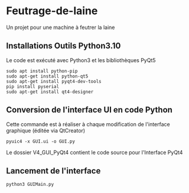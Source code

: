 # Feutrage-de-laine

Un projet pour une machine à feutrer la laine

## Installations Outils Python3.10

Le code est exécuté avec Python3 et les bibliothèques PyQt5

```
sudo apt install python-pip
sudo apt-get install python-qt5
sudo apt-get install pyqt4-dev-tools 
pip install pyserial
sudo apt-get install qt4-designer
```

## Conversion de l'interface UI en code Python

Cette commande est à réaliser à chaque modification de l'interface graphique (éditée via QtCreator)
```
pyuic4 -x GUI.ui -o GUI.py
```


Le dossier V4_GUI_PyQt4 contient le code source pour l'Interface PyQt4


## Lancement de l'interface

```
python3 GUIMain.py
```
